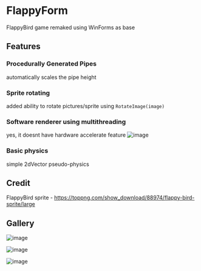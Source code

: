 # FlappyForm
FlappyBird game remaked using WinForms as base

## Features
### Procedurally Generated Pipes
automatically scales the pipe height

### Sprite rotating
added ability to rotate pictures/sprite using `RotateImage(image)`

### Software renderer using multithreading
yes, it doesnt have hardware accelerate feature
![image](https://user-images.githubusercontent.com/62763382/136769738-5a77777e-a69a-4132-a852-4924d1b65373.png)

### Basic physics
simple 2dVector pseudo-physics

## Credit
FlappyBird sprite - https://toppng.com/show_download/88974/flappy-bird-sprite/large

## Gallery

![image](https://user-images.githubusercontent.com/62763382/136769236-7f3020ba-55c8-42ea-909a-5d9b3464127a.png)

![image](https://user-images.githubusercontent.com/62763382/136769302-9c5cfc3a-d6b8-4864-9202-a09013a247a1.png)

![image](https://user-images.githubusercontent.com/62763382/136769341-bdb5173a-dda7-4333-b498-2b733a1a6f2e.png)
